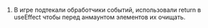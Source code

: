 1. В игре подтекали обработчики событий,
   использовали return в useEffect чтобы перед анмаунтом элементов их очищать.

